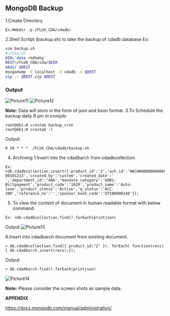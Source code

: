 ## MongoDB Backup 
1.Create Directory
```console
Ex:#mkdir -p /FLUX_CDA/cdadb/
```
2.Shell Scrtipt (backup.sh) to take the backup of cdadb database
Ex:
```sh
vim backup.sh 
#!/bin/sh
DIR=`date +%d%m%y` 
DEST=/FLUX_CDA/cda/$DIR 
mkdir $DEST
mongodump -h localhost -d cdadb -o $DEST 
zip -r $DEST.zip $DEST
```
### Output
![Picture11](https://storage.googleapis.com/slt12/Picture11.png)
![Picture12](https://storage.googleapis.com/slt12/Picture12.png)

**Note:** Data will store in the form of json and bson format.
3.To Schedule the backup daily 8 pm in cronjob: 
```console
root@db1:# crontab backup_cron
root@db1:# crontab -l
```
Output
```console
0 20 * * *	/FLUX_CDA/cdadb/backup.sh
```
4. Archiving
      1.Insert into the cdadbarch from cdadbcollection
```console
Ex: >db.cdadbcollection.insert({'product_id':'2','ach_id':'NACH00000000006006','corporate_acc_no':'1 00101213','created_by':'system','created_date':' ','department_id':'AAA','mandate_category':'U001-Billpayment','product_code':'1020','product_name':'Auto-loan','product_status':'Active','q_status':'ACC-300','reference_no':'','sponsor_bank_code':'UTIB0000248'});
```
5. To view the content of document in human readable format with below command:
```console
Ex: >db.cdadbcollection.find().forEach(printjson)
```
Output
![Picture13](https://storage.googleapis.com/slt12/Picture13.png)

6.Insert into cdadbarch document from existing document.
```console
> db.cdadbcollection.find({ product_id:"2" }). forEach( function(recs) 
{ db.cdadbarch.insert(recs);});
```

Output
```console
> db.cdadbarch.find().forEach(printjson)
```
![Picture14](https://storage.googleapis.com/slt12/Picture14.png)

**Note:** Please consider the screen shots as sample data.


**APPENDIX**

https://docs.mongodb.com/manual/administration/
